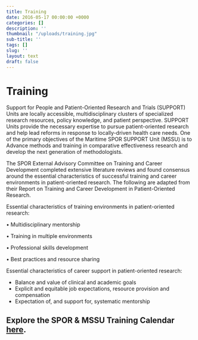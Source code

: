 ```yaml
---
title: Training
date: 2016-05-17 00:00:00 +0000
categories: []
description: ''
thumbnail: "/uploads/training.jpg"
sub-title: ''
tags: []
slug: ''
layout: text
draft: false
---
```

# Training

Support for People and Patient-Oriented Research and Trials (SUPPORT) Units are locally accessible, multidisciplinary clusters of specialized research resources, policy knowledge, and patient perspective. SUPPORT Units provide the necessary expertise to pursue patient-oriented research and help lead reforms in response to locally-driven health care needs. One of the primary objectives of the Maritime SPOR SUPPORT Unit (MSSU) is to Advance methods and training in comparative effectiveness research and develop the next generation of methodologists.

The SPOR External Advisory Committee on Training and Career Development completed extensive literature reviews and found consensus around the essential characteristics of successful training and career environments in patient-oriented research. The following are adapted from their Report on Training and Career Development in Patient-Oriented Research.

Essential characteristics of training environments in patient-oriented research:

• Multidisciplinary mentorship

• Training in multiple environments

• Professional skills development

• Best practices and resource sharing

Essential characteristics of career support in patient-oriented research:

*   Balance and value of clinical and academic goals
*   Explicit and equitable job expectations, resource provision and compensation
*   Expectation of, and support for, systematic mentorship

## Explore the SPOR & MSSU Training Calendar [here](http://www.spor-maritime-srap.ca/mssu-events).

